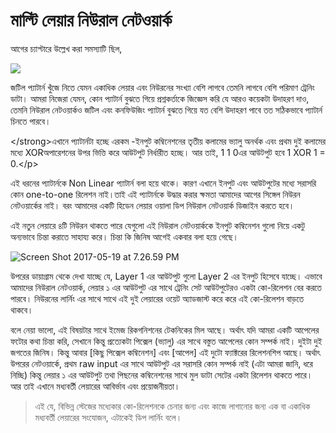 # মাল্টি লেয়ার নিউরাল নেটওয়ার্ক

আগের চ্যাপ্টারে উল্লেখ করা সমস্যাটি ছিল,

![](https://nuhil.files.wordpress.com/2017/05/screen-shot-2017-05-18-at-9-35-36-pm.png?w=687)

জটিল প্যাটার্ন খুঁজে নিতে যেমন একাধিক লেয়ার এবং নিউরনের সংখ্যা বেশি লাগবে তেমনি লাগবে বেশি পরিমাণ ট্রেনিং ডাটা। আমরা নিজেরা যেমন, কোন প্যাটার্ন বুঝতে গিয়ে প্রশ্নকর্তাকে জিজ্ঞেস করি যে আরও কয়েকটা উদাহরণ দাও, তেমনি নিউরাল নেটওয়ার্কও জটিল এবং কনফিউজিং প্যাটার্ন বুঝতে গিয়ে যত বেশি উদাহরণ পাবে তত সঠিকভাবে প্যাটার্ন চিনতে পারবে।

&lt;/strong&gt;এখানে প্যাটার্নটা হচ্ছে এরকম -ইনপুট কম্বিনেশনের তৃতীয় কলামের ভ্যালু অনর্থক এবং প্রথম দুই কলামের মধ্যে XORঅপারেশনের উপর ভিত্তি করে আউটপুট নির্ধারীত হচ্ছে। আর তাই, 1 1 0এর আউটপুট হবে 1 XOR 1 = 0.&lt;/p&gt;

এই ধরনের প্যাটার্নকে Non Linear প্যাটার্ন বলা হয়ে থাকে। কারণ এখানে ইনপুট এবং আউটপুটের মধ্যে সরাসরি কোন one-to-one রিলেশন নাই।তাই এই প্যাটার্নকে উদ্ধার করার ক্ষমতা আমাদের আগের সিঙ্গেল নিউরন নেটওয়ার্কের নাই। বরং আমাদের একটি হিডেন লেয়ার ওয়ালা ডিপ নিউরাল নেটওয়ার্ক ডিজাইন করতে হবে।

এই নতুন লেয়ারে ৪টি নিউরন থাকতে পারে যেগুলো এই নিউরাল নেটওয়ার্ককে ইনপুট কম্বিনেশন গুলো নিয়ে একটু অন্যভাবে চিন্তা করাতে সাহায্য করে। চিন্তা কি জিনিষ আগেই একবার বলা হয়ে গেছে।

![Screen Shot 2017-05-19 at 7.26.59 PM](https://nuhil.files.wordpress.com/2017/05/screen-shot-2017-05-19-at-7-26-59-pm.png)

উপরের ডায়াগ্রাম থেকে দেখা যাচ্ছে যে, Layer 1 এর আউটপুট গুলো Layer 2 এর ইনপুট হিসেবে যাচ্ছে। এভাবে আমাদের নিউরাল নেটওয়ার্ক, লেয়ার ১ এর আউটপুট এর সাথে ট্রেনিং সেট আউটপুটেরও একটা কো-রিলেশন বের করতে পারবে। নিউরনের লার্নিং এর সাথে সাথে এই দুই লেয়ারের ওয়েট অ্যাডজাস্ট করে করে এই কো-রিলেশন বাড়তে থাকবে।

বলে নেয়া ভালো, এই বিষয়টার সাথে ইমেজ রিকগনিশনের টেকনিকের মিল আছে। অর্থাৎ যদি আমরা একটি আপেলের ফটোর কথা চিন্তা করি, সেখানে কিন্তু প্রত্যেকটা পিক্সেল \(ভ্যালু\) এর সাথে বস্তুত আপেলের কোন সম্পর্ক নাই। দুইটা দুই জগতের জিনিষ। কিন্তু আবার \[কিছু পিক্সেল কম্বিনেশন\] এবং \[আপেল\] এই দুটো ফ্যাক্টরের রিলেশনশিপ আছে। অর্থাৎ উপরের নেটওয়ার্কে, প্রথম raw input এর সাথে আউটপুট এর সরাসরি কোন সম্পর্ক নাই \(এটা আমরা জানি, ধরে নিচ্ছি\) কিন্তু লেয়ার ১ এর আউটপুট তথা পিছনের কম্বিনেশনের সাথে মুল ডাটা সেটের একটা রিলেশন থাকতে পারে। আর তাই এখানে মধ্যবর্তী লেয়ারের আবির্ভাব এবং প্রয়োজনীয়তা।

> এই যে, বিভিন্ন স্টেজের মধ্যেকার কো-রিলেশনকে চেনার জন্য এবং কাজে লাগানোর জন্য এক বা একাধিক মধ্যবর্তী লেয়ারের সংযোজন, এটাকেই ডিপ লার্নিং বলে।

